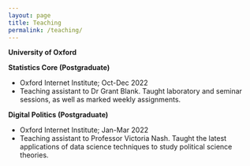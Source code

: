 ```yaml
---
layout: page
title: Teaching
permalink: /teaching/
---
```


<b> University of Oxford </b>

<b> Statistics Core (Postgraduate) </b> <br>
- Oxford Internet Institute; Oct-Dec 2022<br>
- Teaching assistant to Dr Grant Blank. Taught laboratory and seminar sessions, as well as marked weekly assignments.<br>

<b> Digital Politics (Postgraduate)</b><br>
- Oxford Internet Institute; Jan-Mar 2022 <br>
- Teaching assistant to Professor Victoria Nash. Taught the latest applications of data science techniques to study political science theories.
